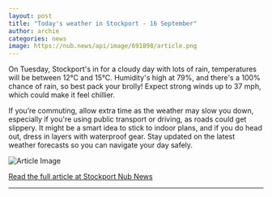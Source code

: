 ```yaml
---
layout: post
title: "Today's weather in Stockport - 16 September"
author: archie
categories: news
image: https://nub.news/api/image/691898/article.png
---
```

On Tuesday, Stockport's in for a cloudy day with lots of rain, temperatures will be between 12°C and 15°C. Humidity's high at 79%, and there's a 100% chance of rain, so best pack your brolly! Expect strong winds up to 37 mph, which could make it feel chillier. 

If you’re commuting, allow extra time as the weather may slow you down, especially if you're using public transport or driving, as roads could get slippery. It might be a smart idea to stick to indoor plans, and if you do head out, dress in layers with waterproof gear. Stay updated on the latest weather forecasts so you can navigate your day safely.

![Article Image](https://nub.news/api/image/691898/article.png)

[Read the full article at Stockport Nub News](https://stockport.nub.news/news/weather-news/todays-weather-in-stockport-16-september-272128)

---
